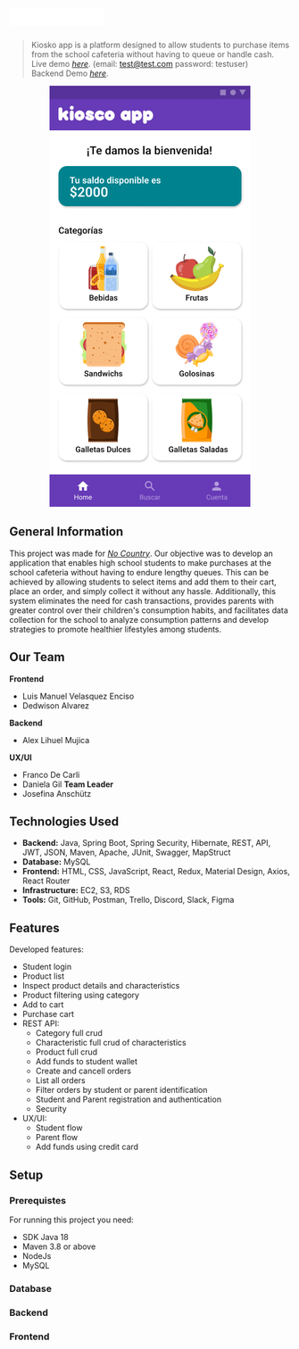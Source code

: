 # ![Logo](./img/Group.png)

> Kiosko app is a platform designed to allow students to purchase items from the school cafeteria without having to queue or handle cash.
> Live demo [_here_](https://www.example.com). (email: test@test.com password: testuser)  
> Backend Demo [_here_](https://www.example.com).

<p align="center">
  <img src="https://github.com/No-Country/C9-24T-JavaReact/blob/main/img/inicio.png" alt="screenshot of the app"/>
</p>

## General Information
This project was made for [_No Country_](https://www.nocountry.tech/perfilesit). Our objective was to develop an application that enables high school students to make purchases at the school cafeteria without having to endure lengthy queues. This can be achieved by allowing students to select items and add them to their cart, place an order, and simply collect it without any hassle. Additionally, this system eliminates the need for cash transactions, provides parents with greater control over their children's consumption habits, and facilitates data collection for the school to analyze consumption patterns and develop strategies to promote healthier lifestyles among students.

## Our Team
**Frontend**
- Luis Manuel Velasquez Enciso
- Dedwison Alvarez

**Backend**
- Alex Lihuel Mujica

**UX/UI**
- Franco De Carli
- Daniela Gil
**Team Leader**
- Josefina Anschütz

## Technologies Used
- **Backend:** Java, Spring Boot, Spring Security, Hibernate, REST, API, JWT, JSON, Maven, Apache, JUnit, Swagger, MapStruct
- **Database:** MySQL
- **Frontend:** HTML, CSS, JavaScript, React, Redux, Material Design, Axios, React Router
- **Infrastructure:** EC2, S3, RDS
- **Tools:** Git, GitHub, Postman, Trello, Discord, Slack, Figma

## Features
Developed features:

- Student login
- Product list
- Inspect product details and characteristics
- Product filtering using category
- Add to cart
- Purchase cart
- REST API:
  - Category full crud
  - Characteristic full crud of characteristics
  - Product full crud
  - Add funds to student wallet
  - Create and cancell orders
  - List all orders
  - Filter orders by student or parent identification 
  - Student and Parent registration and authentication
  - Security
- UX/UI:
  - Student flow
  - Parent flow
  - Add funds using credit card 
 
## Setup
### Prerequistes
For running this project you need:
- SDK Java 18
- Maven 3.8 or above
- NodeJs
- MySQL
### Database

### Backend
### Frontend
